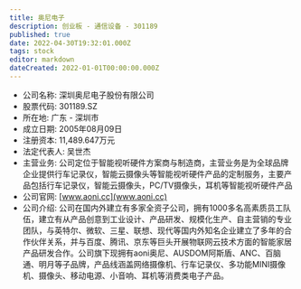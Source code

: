 ```yaml
---
title: 奥尼电子
description: 创业板 - 通信设备 - 301189
published: true
date: 2022-04-30T19:32:01.000Z
tags: stock
editor: markdown
dateCreated: 2022-01-01T00:00:00.000Z
---
```


- 公司名称: 深圳奥尼电子股份有限公司
- 股票代码: 301189.SZ
- 所在地: 广东 - 深圳市
- 成立日期: 2005年08月09日
- 注册资本: 11,489.647万元
- 法定代表人: 吴世杰
- 主营业务: 公司定位于智能视听硬件方案商与制造商，主营业务是为全球品牌企业提供行车记录仪，智能云摄像头等智能视听硬件产品的定制服务，主要产品包括行车记录仪，智能云摄像头，PC/TV摄像头，耳机等智能视听硬件产品
- 公司官网: [www.aoni.cc](www.aoni.cc)
- 公司介绍: 公司在国内外建立有多家全资子公司，拥有1000多名高素质员工队伍，建立有从产品创意到工业设计、产品研发、规模化生产、自主营销的专业团队，与英特尔、微软、三星、联想、现代等国内外知名企业建立了多年的合作伙伴关系，并与百度、腾讯、京东等巨头开展物联网云技术方面的智能家居产品研发合作。公司旗下现拥有aoni奥尼、AUSDOM阿斯盾、ANC、百脑通、明月等子品牌，产品线涵盖网络摄像机、行车记录仪、多功能MINI摄像机、摄像头、移动电源、小音响、耳机等消费类电子产品。


